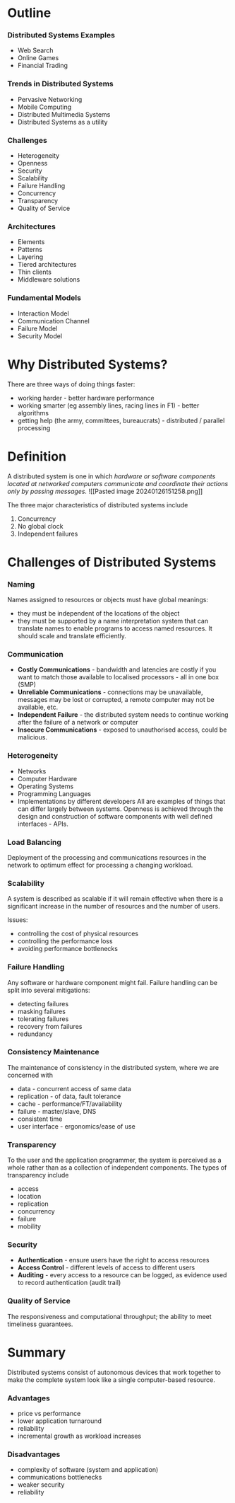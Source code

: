 # Outline
### Distributed Systems Examples
- Web Search
- Online Games
- Financial Trading

### Trends in Distributed Systems
- Pervasive Networking
- Mobile Computing
- Distributed Multimedia Systems
- Distributed Systems as a utility

### Challenges
- Heterogeneity
- Openness
- Security
- Scalability
- Failure Handling
- Concurrency
- Transparency
- Quality of Service

### Architectures
- Elements
- Patterns
- Layering
- Tiered architectures
- Thin clients
- Middleware solutions

### Fundamental Models
- Interaction Model
- Communication Channel
- Failure Model
- Security Model


# Why Distributed Systems?
There are three ways of doing things faster:
- working harder - better hardware performance
- working smarter (eg assembly lines, racing lines in F1) - better algorithms
- getting help (the army, committees, bureaucrats) - distributed / parallel processing

# Definition
A distributed system is one in which *hardware or software components located at networked computers communicate and coordinate their actions only by passing messages.*
![[Pasted image 20240126151258.png]]

The three major characteristics of distributed systems include
1. Concurrency
2. No global clock
3. Independent failures

# Challenges of Distributed Systems

### Naming
Names assigned to resources or objects must have global meanings:
- they must be independent of the locations of the object
- they must be supported by a name interpretation system that can translate names to enable programs to access named resources.
It should scale and translate efficiently.

### Communication
- **Costly Communications** - bandwidth and latencies are costly if you want to match those available to localised processors - all in one box (SMP)
- **Unreliable Communications** - connections may be unavailable, messages may be lost or corrupted, a remote computer may not be available, etc.
- **Independent Failure** - the distributed system needs to continue working after the failure of a network or computer
- **Insecure Communications** - exposed to unauthorised access, could be malicious.

### Heterogeneity
- Networks
- Computer Hardware
- Operating Systems
- Programming Languages
- Implementations by different developers
All are examples of things that can differ largely between systems. Openness is achieved through the design and construction of software components with well defined interfaces - APIs.

### Load Balancing
Deployment of the processing and communications resources in the network to optimum effect for processing a changing workload.

### Scalability
A system is described as scalable if it will remain effective when there is a significant increase in the number of resources and the number of users.

Issues:
- controlling the cost of physical resources
- controlling the performance loss
- avoiding performance bottlenecks

### Failure Handling
Any software or hardware component might fail. Failure handling can be split into several mitigations:
- detecting failures
- masking failures
- tolerating failures
- recovery from failures
- redundancy

### Consistency Maintenance
The maintenance of consistency in the distributed system, where we are concerned with
- data - concurrent access of same data
- replication - of data, fault tolerance
- cache - performance/FT/availability
- failure - master/slave, DNS
- consistent time
- user interface - ergonomics/ease of use

### Transparency
To the user and the application programmer, the system is perceived as a whole rather than as a collection of independent components. The types of transparency include
- access
- location
- replication
- concurrency
- failure
- mobility

### Security
- **Authentication** - ensure users have the right to access resources
- **Access Control** - different levels of access to different users
- **Auditing** - every access to a resource can be logged, as evidence used to record authentication (audit trail)

### Quality of Service
The responsiveness and computational throughput; the ability to meet timeliness guarantees.

# Summary
Distributed systems consist of autonomous devices that work together to make the complete system look like a single computer-based resource.

### Advantages
- price vs performance
- lower application turnaround
- reliability
- incremental growth as workload increases

### Disadvantages
- complexity of software (system and application)
- communications bottlenecks
- weaker security
- reliability

